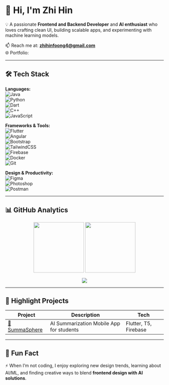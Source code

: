 # 👋 Hi, I'm Zhi Hin  

💡 A passionate **Frontend and Backend Developer** and **AI enthusiast** who loves crafting clean UI, building scalable apps, and experimenting with machine learning models.  

📫 Reach me at: **zhihinfoong4@gmail.com**  
🌐 Portfolio:  

---

## 🛠️ Tech Stack  

**Languages:**  
![Java](https://img.shields.io/badge/Java-orange?logo=java&logoColor=white)  
![Python](https://img.shields.io/badge/Python-blue?logo=python&logoColor=white)  
![Dart](https://img.shields.io/badge/Dart-0175C2?logo=dart&logoColor=white)  
![C++](https://img.shields.io/badge/C++-00599C?logo=cplusplus&logoColor=white)  
![JavaScript](https://img.shields.io/badge/JavaScript-F7DF1E?logo=javascript&logoColor=black)  

**Frameworks & Tools:**  
![Flutter](https://img.shields.io/badge/Flutter-02569B?logo=flutter&logoColor=white)  
![Angular](https://img.shields.io/badge/Angular-DD0031?logo=angular&logoColor=white)  
![Bootstrap](https://img.shields.io/badge/Bootstrap-563D7C?logo=bootstrap&logoColor=white)  
![TailwindCSS](https://img.shields.io/badge/Tailwind_CSS-38B2AC?logo=tailwindcss&logoColor=white)  
![Firebase](https://img.shields.io/badge/Firebase-FFCA28?logo=firebase&logoColor=black)  
![Docker](https://img.shields.io/badge/Docker-2496ED?logo=docker&logoColor=white)  
![Git](https://img.shields.io/badge/Git-F05032?logo=git&logoColor=white)  

**Design & Productivity:**  
![Figma](https://img.shields.io/badge/Figma-F24E1E?logo=figma&logoColor=white)  
![Photoshop](https://img.shields.io/badge/Photoshop-31A8FF?logo=adobephotoshop&logoColor=white)  
![Postman](https://img.shields.io/badge/Postman-FF6C37?logo=postman&logoColor=white)  

---

## 📊 GitHub Analytics  

<p align="center">
  <img src="https://github-readme-stats.vercel.app/api?username=zhihin&show_icons=true&theme=radical" height="160" />
  <img src="https://streak-stats.demolab.com?user=zhihin&theme=radical" height="160" />
</p>

<p align="center">
  <img src="https://github-readme-stats.vercel.app/api/top-langs/?username=zhihin&layout=compact&theme=radical" />
</p>

---

## 🚀 Highlight Projects  

| Project | Description | Tech |
|---------|-------------|------|
| [📱 SummaSphere](https://github.com/ZhiHin/FYP-AI-Summarization) | AI Summarization Mobile App for students | Flutter, T5, Firebase |

---

## 🌟 Fun Fact  

⚡ When I’m not coding, I enjoy exploring new design trends, learning about AI/ML, and finding creative ways to blend **frontend design with AI solutions**.  

